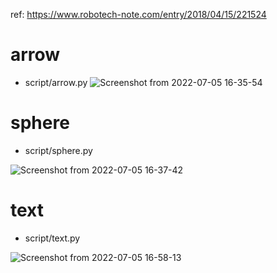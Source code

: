 ref: https://www.robotech-note.com/entry/2018/04/15/221524

# arrow

- script/arrow.py
![Screenshot from 2022-07-05 16-35-54](https://user-images.githubusercontent.com/40942409/177279346-ef2eb187-dc38-439f-868f-8a019ff23159.png)

# sphere

- script/sphere.py

![Screenshot from 2022-07-05 16-37-42](https://user-images.githubusercontent.com/40942409/177279352-5d73665e-8e78-4a9b-97df-ccb745779752.png)

# text

- script/text.py

![Screenshot from 2022-07-05 16-58-13](https://user-images.githubusercontent.com/40942409/177279353-f9094b10-fc2a-463e-a292-9346a0ba6e73.png)
